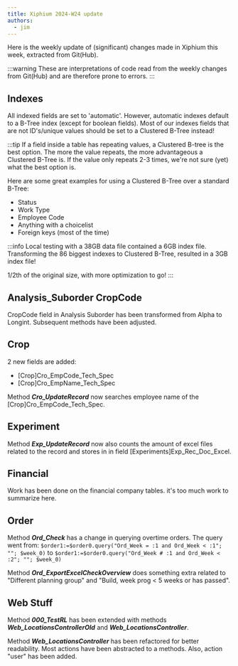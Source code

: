 ```yaml
---
title: Xiphium 2024-W24 update
authors:
  - jim
---
```


Here is the weekly update of (significant) changes made in Xiphium this week, extracted from Git(Hub).

:::warning
These are interpretations of code read from the weekly changes from Git(Hub) and are therefore prone to errors.
:::

<!--truncate-->

## Indexes
All indexed fields are set to 'automatic'. However, automatic indexes default to a B-Tree index (except for boolean fields). Most of our indexes fields that are not ID's/unique values should be set to a Clustered B-Tree instead!

:::tip
If a field inside a table has repeating values, a Clustered B-tree is the best option.
The more the value repeats, the more advantageous a Clustered B-Tree is.
If the value only repeats 2-3 times, we're not sure (yet) what the best option is.

Here are some great examples for using a Clustered B-Tree over a standard B-Tree:
- Status
- Work Type
- Employee Code
- Anything with a choicelist
- Foreign keys (most of the time)

:::info
Local testing with a 38GB data file contained a 6GB index file. Transforming the 86 biggest indexes to Clustered B-Tree, resulted in a 3GB index file! 

1/2th of the original size, with more optimization to go!
:::

## Analysis_Suborder CropCode
CropCode field in Analysis Suborder has been transformed from Alpha to Longint. Subsequent methods have been adjusted.

## Crop
2 new fields are added:
- [Crop]Cro_EmpCode_Tech_Spec
- [Crop]Cro_EmpName_Tech_Spec

Method ***Cro_UpdateRecord*** now searches employee name of the [Crop]Cro_EmpCode_Tech_Spec.

## Experiment
Method ***Exp_UpdateRecord*** now also counts the amount of excel files related to the record and stores in in field [Experiments]Exp_Rec_Doc_Excel.

## Financial
Work has been done on the financial company tables. it's too much work to summarize here.

## Order
Method ***Ord_Check*** has a change in querying overtime orders.
The query went from:
`$order1:=$order0.query("Ord_Week = :1 and Ord_Week < :1"; ""; $week_0)`
to
`$order1:=$order0.query("Ord_Week # :1 and Ord_Week < :2"; ""; $week_0)`

Method ***Ord_ExportExcelCheckOverview*** does something extra related to "Different planning group" and "Build, week prog < 5 weeks or has passed".

## Web Stuff
Method ***000_TestRL*** has been extended with methods ***Web_LocationsControllerOld*** and ***Web_LocationsController***.

Method ***Web_LocationsController*** has been refactored for better readability. Most actions have been abstracted to a methods. Also, action "user" has been added.